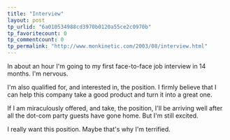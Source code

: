 ```yaml
---
title: "Interview"
layout: post
tp_urlid: "6a010534988cd3970b0120a55ce2c0970b"
tp_favoritecount: 0
tp_commentcount: 0
tp_permalink: "http://www.monkinetic.com/2003/08/interview.html"
---
```

In about an hour I&#39;m going to my first face-to-face job interview in 14 months. I&#39;m nervous.

I&#39;m also qualified for, and interested in, the position. I firmly believe that I can help this company take a good product and turn it into a great one.

If I am miraculously offered, and take, the position, I&#39;ll be arriving well after all the dot-com party guests have gone home. But I&#39;m still excited.

I really want this position. Maybe that&#39;s why I&#39;m terrified.
